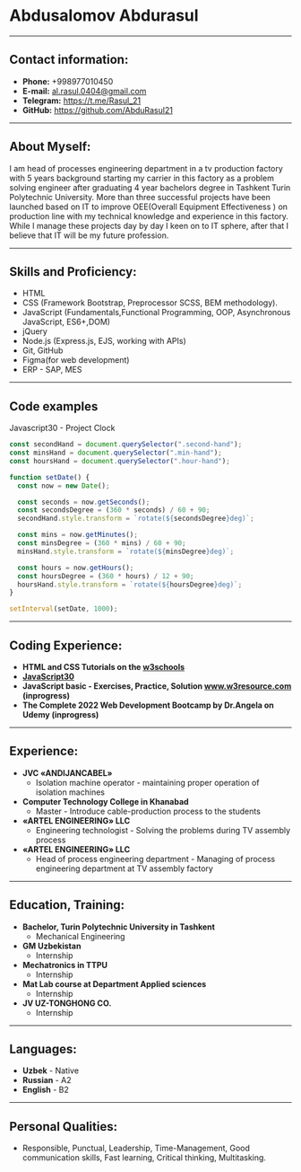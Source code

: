 # Abdusalomov Abdurasul
---
## Contact information:

- **Phone:** +998977010450
- **E-mail:**  al.rasul.0404@gmail.com
- **Telegram:** https://t.me/Rasul_21
- **GitHub:** https://github.com/AbduRasul21

---

## About Myself:

I am head of processes engineering department in a tv production factory with 5 years background starting my carrier in this factory as a problem solving engineer after graduating 4 year bachelors degree in Tashkent Turin Polytechnic University. More than three successful projects have been launched based on IT to improve OEE(Overall Equipment Effectiveness ) on production line with my technical knowledge and experience in this factory. While I manage these projects day by day I keen on to IT sphere, after that I believe that IT will be my future profession.

---

## Skills and Proficiency: 

- HTML
- CSS (Framework Bootstrap, Preprocessor SCSS, BEM methodology).
- JavaScript (Fundamentals,Functional Programming, OOP, Asynchronous JavaScript, ES6+,DOM)
- jQuery
- Node.js (Express.js, EJS, working with APIs)
- Git, GitHub
- Figma(for web development)
- ERP - SAP, MES
___

## Code examples

Javascript30 - Project Clock
```JavaScript
const secondHand = document.querySelector(".second-hand");
const minsHand = document.querySelector(".min-hand");
const hoursHand = document.querySelector(".hour-hand");

function setDate() {
  const now = new Date();

  const seconds = now.getSeconds();
  const secondsDegree = (360 * seconds) / 60 + 90;
  secondHand.style.transform = `rotate(${secondsDegree}deg)`;

  const mins = now.getMinutes();
  const minsDegree = (360 * mins) / 60 + 90;
  minsHand.style.transform = `rotate(${minsDegree}deg)`;

  const hours = now.getHours();
  const hoursDegree = (360 * hours) / 12 + 90;
  hoursHand.style.transform = `rotate(${hoursDegree}deg)`;
}

setInterval(setDate, 1000);
```
___
## Coding Experience:
- **HTML and CSS Tutorials on the [w3schools]()**
- **[JavaScript30](https://javascript30.com/)**
- **JavaScript basic - Exercises, Practice, Solution www.w3resource.com (inprogress)**
- **The Complete 2022 Web Development Bootcamp by Dr.Angela on Udemy (inprogress)**
___
## Experience:

- **JVC «ANDIJANCABEL»**
    - Isolation machine operator - maintaining proper operation of isolation machines
- **Computer Technology College in Khanabad**
    - Master - Introduce cable-production process to the students
- **«ARTEL ENGINEERING» LLC**
    - Engineering technologist - Solving the problems during TV assembly process
- **«ARTEL ENGINEERING» LLC**
    - Head of process engineering department - Managing of process engineering department at TV assembly factory

___

## Education, Training:
- **Bachelor, Turin Polytechnic University in Tashkent**
    - Mechanical Engineering
- **GM Uzbekistan**
    - Internship
- **Mechatronics in TTPU**
    - Internship
- **Mat Lab course at Department Applied sciences**
    - Internship
- **JV UZ-TONGHONG CO.**
    - Internship

---

## Languages:

- **Uzbek** - Native
- **Russian** - A2
- **English** - B2
---

## Personal Qualities:   
- Responsible, Punctual, Leadership, Time-Management, Good communication skills, Fast learning, Critical thinking, Multitasking.

